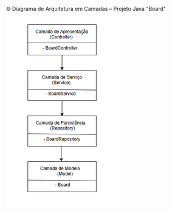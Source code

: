 🌐 Diagrama de Arquitetura em Camadas – Projeto Java "Board"

![Diagrama de Camadas](images/desenho-arquitetura-board.png)


